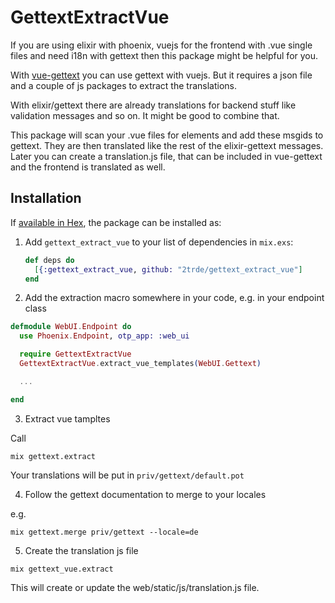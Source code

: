 # GettextExtractVue

If you are using elixir with phoenix, vuejs for the frontend with .vue single files and
need i18n with gettext then this package might be helpful for you.

With [vue-gettext](https://github.com/Polyconseil/vue-gettext) you can use gettext with
vuejs. But it requires a json file and a couple of js packages to extract the translations.

With elixir/gettext there are already translations for backend stuff like validation messages
and so on. It might be good to combine that.

This package will scan your .vue files for <translation> elements and add these msgids to
gettext. They are then translated like the rest of the elixir-gettext messages. Later
you can create a translation.js file, that can be included in vue-gettext and the frontend
is translated as well.

## Installation

If [available in Hex](https://hex.pm/docs/publish), the package can be installed as:

1. Add `gettext_extract_vue` to your list of dependencies in `mix.exs`:


    ```elixir
    def deps do
      [{:gettext_extract_vue, github: "2trde/gettext_extract_vue"]
    end
    ```

2. Add the extraction macro somewhere in your code, e.g. in your endpoint class

```elixir
defmodule WebUI.Endpoint do
  use Phoenix.Endpoint, otp_app: :web_ui

  require GettextExtractVue
  GettextExtractVue.extract_vue_templates(WebUI.Gettext)

  ...

end
```

3. Extract vue tampltes

Call

```
mix gettext.extract
```

Your translations will be put in `priv/gettext/default.pot`

4. Follow the gettext documentation to merge to your locales

e.g.

```
mix gettext.merge priv/gettext --locale=de
```

5. Create the translation js file

```
mix gettext_vue.extract
```

This will create or update the web/static/js/translation.js
file.
